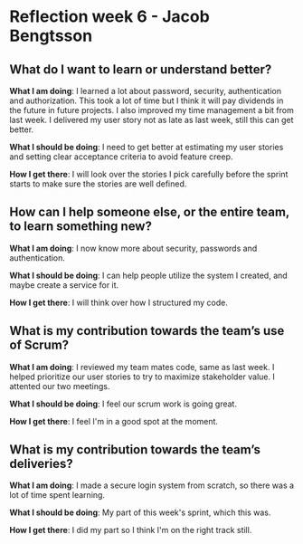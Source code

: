 # Reflection week 6 - Jacob Bengtsson

## What do I want to learn or understand better?
**What I am doing**: I learned a lot about password, security, authentication and authorization.
This took a lot of time but I think it will pay dividends in the future in future projects.
I also improved my time management a bit from last week. I delivered my user story not as late as last week, still this can get better.

**What I should be doing**: I need to get better at estimating my user stories and setting clear acceptance criteria to avoid feature creep.

**How I get there**: I will look over the stories I pick carefully before the sprint starts to make sure the stories are well defined.

## How can I help someone else, or the entire team, to learn something new?
**What I am doing**: I now know more about security, passwords and authentication.

**What I should be doing**: I can help people utilize the system I created, and maybe create a service for it.

**How I get there**: I will think over how I structured my code.

## What is my contribution towards the team’s use of Scrum?
**What I am doing**: I reviewed my team mates code, same as last week. I helped prioritize our user stories to try to maximize stakeholder value.
I attented our two meetings.

**What I should be doing**: I feel our scrum work is going great.

**How I get there**: I feel I'm in a good spot at the moment.

## What is my contribution towards the team’s deliveries?
**What I am doing**: I made a secure login system from scratch, so there was a lot of time spent learning.

**What I should be doing**: My part of this week's sprint, which this was.

**How I get there**: I did my part so I think I'm on the right track still.
